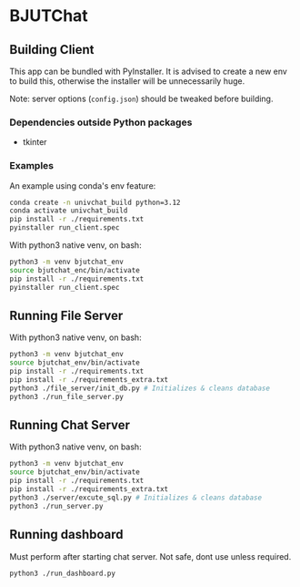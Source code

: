 # BJUTChat

## Building Client

This app can be bundled with PyInstaller. It is advised to create a new env to build this, otherwise the installer will be unnecessarily huge. 

Note: server options (`config.json`) should be tweaked before building.

### Dependencies outside Python packages

- tkinter

### Examples

An example using conda's env feature:

```bash
conda create -n univchat_build python=3.12
conda activate univchat_build
pip install -r ./requirements.txt
pyinstaller run_client.spec
```

With python3 native venv, on bash:

```bash
python3 -m venv bjutchat_env
source bjutchat_enc/bin/activate
pip install -r ./requirements.txt
pyinstaller run_client.spec
```
## Running File Server

With python3 native venv, on bash:

```bash
python3 -m venv bjutchat_env
source bjutchat_env/bin/activate
pip install -r ./requirements.txt
pip install -r ./requirements_extra.txt
python3 ./file_server/init_db.py # Initializes & cleans database
python3 ./run_file_server.py
```
## Running Chat Server

With python3 native venv, on bash:

```bash
python3 -m venv bjutchat_env
source bjutchat_env/bin/activate
pip install -r ./requirements.txt
pip install -r ./requirements_extra.txt
python3 ./server/excute_sql.py # Initializes & cleans database
python3 ./run_server.py
```

## Running dashboard

Must perform after starting chat server. Not safe, dont use unless required.

```bash
python3 ./run_dashboard.py
```